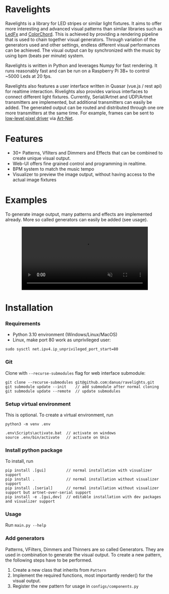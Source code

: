 # Ravelights

Ravelights is a library for LED stripes or similar light fixtures. It aims to offer more interesting and advanced visual patterns than similar libraries such as [LedFx](https://github.com/LedFx/LedFx) and [ColorChord](https://github.com/cnlohr/colorchord). This is achieved by providing a rendering pipeline that is used to chain together visual generators. Through variation of the generators used and other settings, endless different visual performances can be achieved. The visual output can by synchronized with the music by using bpm (beats per minute) system.

Ravelights is written in Python and leverages Numpy for fast rendering. It runs reasonably fast and can be run on a Raspberry Pi 3B+ to control ~5000 Leds at 20 fps.

Ravelights also features a user interface written in Quasar (vue.js / rest api) for realtime interaction. Rivelights also provides various interfaces to connect different light fixtures. Currently, Serial/Artnet and UDP/Artnet transmitters are implemented, but additional transmitters can easily be added. The generated output can be routed and distributed through one ore more transmitters at the same time. For example, frames can be sent to [low-level pixel driver](https://github.com/niliha/ravelights-pixeldriver) via [Art-Net](https://en.wikipedia.org/wiki/Art-Net).

# Features

- 30+ Patterns, Vfilters and Dimmers and Effects that can be combined to create unique visual output.
- Web-UI offers fine grained control and programming in realtime.
- BPM system to match the music tempo
- Visualizer to preview the image output, without having access to the actual image fixtures

# Examples

To generate image output, many patterns and effects are implemented already. More so called generators can easily be added (see usage).


<div align="center">
<video src="https://github.com/danuo/ravelights/assets/66017297/dcb5eb48-6dfa-445a-97be-3070aa311c98" width="400" autoplay muted loop />
</div>

# Installation

### Requirements

- Python 3.10 environment (Windows/Linux/MacOS)
- Linux, make port 80 work as unprivileged user:

```
sudo sysctl net.ipv4.ip_unprivileged_port_start=80
```

### Git

Clone with `--recurse-submodules` flag for web interface submodule:

```
git clone --recurse-submodules git@github.com:danuo/ravelights.git
git submodule update --init    // add submodule after normal cloning
git submodule update --remote  // update submodules
```

### Setup virtual environment

This is optional. To create a virtual environment, run

```
python3 -m venv .env

.env\Scripts\activate.bat  // activate on windows
source .env/bin/activate   // activate on Unix
```

### Install python package

To install, run

```
pip install .[gui]         // normal installation with visualizer support
pip install .              // normal installation without visualizer support
pip install .[serial]      // normal installation without visualizer support but artnet-over-serial support
pip install -e .[gui,dev]  // editable installation with dev packages and visualizer support
```

### Usage

Run `main.py --help`

### Add generators

Patterns, VFilters, Dimmers and Thinners are so called Generators. They are used in combination to generate the visual output. To create a new pattern, the following steps have to be performed.

1. Create a new class that inherits from `Pattern`
2. Implement the required functions, most importantly render() for the visual output.
3. Register the new pattern for usage in `configs/components.py`
